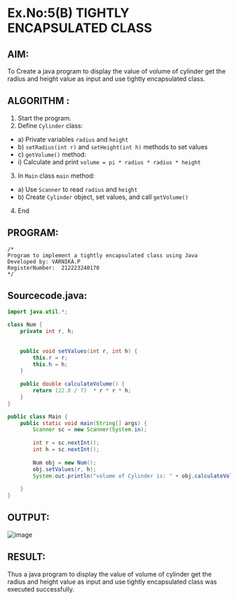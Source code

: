# Ex.No:5(B) TIGHTLY ENCAPSULATED CLASS

## AIM:
To Create a java program to display the value of volume of cylinder get the radius and height value as input and use tightly encapsulated class.

## ALGORITHM :
1.	Start the program.
2.	Define `Cylinder` class:
-	a) Private variables `radius` and `height`
-	b) `setRadius(int r)` and `setHeight(int h)` methods to set values
-	c) `getVolume()` method:
- i) Calculate and print `volume = pi * radius * radius * height`
3.	In `Main` class `main` method:
-	a) Use `Scanner` to read `radius` and `height`
-	b) Create `Cylinder` object, set values, and call `getVolume()`
4.	End









## PROGRAM:
 ```
/*
Program to implement a tightly encapsulated class using Java
Developed by: VARNIKA.P
RegisterNumber:  212223240170
*/
```

## Sourcecode.java:

```java
import java.util.*;

class Num {
    private int r, h;
    
    
    public void setValues(int r, int h) {
        this.r = r;
        this.h = h;
    }
    
    public double calculateVolume() {
        return (22.0 / 7)  * r * r * h;
    }
}

public class Main {
    public static void main(String[] args) {
        Scanner sc = new Scanner(System.in);
        
        int r = sc.nextInt();
        int h = sc.nextInt();
        
        Num obj = new Num();
        obj.setValues(r, h);
        System.out.println("volume of Cylinder is: " + obj.calculateVolume());
        
    }
}
```





## OUTPUT:

![image](https://github.com/Varnikaparthiban/19AI307_JAVA/tree/6c4d4ea1ce0afd843397a3695055ea3c78edff5b/Module-05/DAY-2)

## RESULT:
Thus a java program to display the value of volume of cylinder get the radius and height value as input and use tightly encapsulated class was executed successfully.



